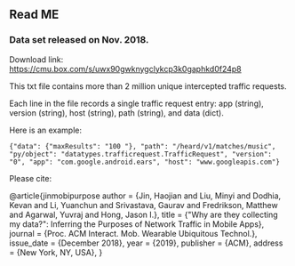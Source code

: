 ## Read ME

### Data set released on Nov. 2018.

Download link: https://cmu.box.com/s/uwx90gwknygclykcp3k0gaphkd0f24p8

This txt file contains more than 2 million unique intercepted traffic requests. 

Each line in the file records a single traffic request entry: app (string), version (string), host (string), path (string), and data (dict). 

Here is an example:

```
{"data": {"maxResults": "100 "}, "path": "/heard/v1/matches/music", "py/object": "datatypes.trafficrequest.TrafficRequest", "version": "0", "app": "com.google.android.ears", "host": "www.googleapis.com"}
```




Please cite: 

@article{jinmobipurpose
 author = {Jin, Haojian and Liu, Minyi and Dodhia, Kevan and Li, Yuanchun and Srivastava, Gaurav and Fredrikson, Matthew and Agarwal, Yuvraj and Hong, Jason I.},
 title = {"Why are they collecting my data?": Inferring the Purposes of Network Traffic in Mobile Apps},
 journal = {Proc. ACM Interact. Mob. Wearable Ubiquitous Technol.},
 issue_date = {December 2018},
 year = {2019},
 publisher = {ACM},
 address = {New York, NY, USA},
}